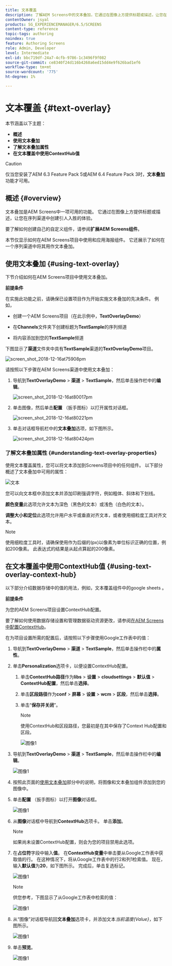 ```yaml
---
title: 文本覆盖
description: 了解AEM Screens中的文本叠加，它通过在图像上方提供标题或描述，让您在序列渠道中创建引人入胜的体验。
contentOwner: jsyal
products: SG_EXPERIENCEMANAGER/6.5/SCREENS
content-type: reference
topic-tags: authoring
noindex: true
feature: Authoring Screens
role: Admin, Developer
level: Intermediate
exl-id: bbc719df-24a7-4cfb-9786-1c3496f9f082
source-git-commit: ce8340f24d116b4268a6ed15dd4e9f626bad1ef6
workflow-type: tm+mt
source-wordcount: '775'
ht-degree: 1%

---
```


# 文本覆盖 {#text-overlay}

本节涵盖以下主题：

* **概述**
* **使用文本叠加**
* **了解文本叠加属性**
* **在文本覆盖中使用ContextHub值**

>[!CAUTION]
>
>仅当您安装了AEM 6.3 Feature Pack 5或AEM 6.4 Feature Pack 3时，**文本叠加**&#x200B;功能才可用。

## 概述 {#overview}

文本叠加是AEM Screens中一项可用的功能。 它通过在图像上方提供标题或描述，让您在序列渠道中创建引人入胜的体验。

要了解如何创建自己的自定义组件，请参阅&#x200B;**扩展AEM Screens组件**。

本节仅显示如何在AEM Screens项目中使用和应用海报组件。 它还展示了如何在一个序列渠道中将其用作文本叠加。

## 使用文本叠加 {#using-text-overlay}

下节介绍如何在AEM Screens项目中使用文本叠加。

**前提条件**

在实施此功能之前，请确保已设置项目作为开始实施文本叠加的先决条件。 例如，

* 创建一个AEM Screens项目（在此示例中，**TextOverlayDemo**）

* 在&#x200B;**Channels**&#x200B;文件夹下创建标题为&#x200B;**TextSample**&#x200B;的序列频道

* 将内容添加到您的&#x200B;**TextSample**&#x200B;频道

下图显示了&#x200B;**渠道**&#x200B;文件夹中具有&#x200B;**TextSample**&#x200B;渠道的&#x200B;**TextOverlayDemo**&#x200B;项目。

![screen_shot_2018-12-16at75908pm](assets/screen_shot_2018-12-16at75908pm.png)

请按照以下步骤在AEM Screens渠道中使用文本叠加：

1. 导航到&#x200B;**TextOverlayDemo** > **渠道** > **TextSample**，然后单击操作栏中的&#x200B;**编辑**。

   ![screen_shot_2018-12-16at80017pm](assets/screen_shot_2018-12-16at80017pm.png)

1. 单击图像，然后单击&#x200B;**配置** （扳手图标）以打开属性对话框。

   ![screen_shot_2018-12-16at80221pm](assets/screen_shot_2018-12-16at80221pm.png)

1. 单击对话框导航栏中的&#x200B;**文本叠加**&#x200B;选项，如下图所示。

   ![screen_shot_2018-12-16at80424pm](assets/screen_shot_2018-12-16at80424pm.png)

### 了解文本叠加属性 {#understanding-text-overlay-properties}

使用文本覆盖属性，您可以将文本添加到Screens项目中的任何组件。 以下部分概述了文本叠加中可用的属性：

![文本](assets/text.gif)

您可以向文本框中添加文本并添加印刷强调字符，例如粗体、斜体和下划线。

**颜色变量**&#x200B;此选项允许文本为深色（黑色的文本）或浅色（白色的文本）。

**调整大小和定位**&#x200B;此选项允许用户水平或垂直对齐文本，或者使用细粒度工具对齐文本。

>[!NOTE]
>
>使用细粒度工具时，请确保使用作为后缀的(px)以像素为单位标识正确的位置，例如200像素。 此表达式的结果是从起点算起的200像素。

## 在文本覆盖中使用ContextHub值 {#using-text-overlay-context-hub}

以下部分介绍数据存储中的值的用法，例如，文本覆盖组件中的google sheets 。

**前提条件**

为您的AEM Screens项目设置ContextHub配置。

要了解如何使用数据存储设置和管理数据驱动资源更改，请参阅[在AEM Screens中配置ContextHub](https://experienceleague.adobe.com/zh-hans/docs/experience-manager-screens/user-guide/developing/configuring-context-hub)。

在为项目设置所需的配置后，请按照以下步骤使用Google工作表中的值：

1. 导航到&#x200B;**TextOverlayDemo** > **渠道** > **TextSample**，然后单击操作栏中的&#x200B;**属性**。

1. 单击&#x200B;**Personalization**&#x200B;选项卡，以便设置ContextHub配置。

   1. 单击&#x200B;**ContextHub路径**&#x200B;作为&#x200B;**libs** > **设置** > **cloudsettings** > **默认值** > **ContextHub配置**，然后单击&#x200B;**选择**。

   1. 单击&#x200B;**区段路径**&#x200B;作为&#x200B;**conf** > **屏幕** > **设置** > **wcm** > **区段**，然后单击&#x200B;**选择**。

   1. 单击“**保存并关闭**”。

      >[!NOTE]
      >
      >使用ContextHub和区段路径，您最初是在其中保存了Context Hub配置和区段。

      ![图像1](/help/user-guide/assets/text-overlay/text-overlay8.png)

1. 导航到&#x200B;**TextOverlayDemo** > **渠道** > **TextSample**，然后单击操作栏中的&#x200B;**编辑**。

   ![图像1](/help/user-guide/assets/text-overlay/text-overlay1.png)

1. 按照此页面的[使用文本叠加](/help/user-guide/text-overlay.md#using-text-overlay)部分中的说明，将图像和文本叠加组件添加到您的图像中。

1. 单击&#x200B;**配置** （扳手图标）以打开&#x200B;**图像**&#x200B;对话框。

   ![图像1](/help/user-guide/assets/text-overlay/text-overlay4.png)

1. 从&#x200B;**图像**&#x200B;对话框中导航到&#x200B;**ContextHub**&#x200B;选项卡。 单击&#x200B;**添加**。

   >[!NOTE]
   >如果尚未设置ContextHub配置，则会为您的项目禁用此选项。

1. 在&#x200B;**占位符**&#x200B;字段中输入&#x200B;**值**。 在&#x200B;**ContextHub变量**&#x200B;中单击要从Google工作表中获取值的行。 在这种情况下，将从Google工作表中的行2和列1检索值。 现在，输入&#x200B;**默认值**&#x200B;为&#x200B;**20**，如下图所示。 完成后，单击复选标记。

   ![图像1](/help/user-guide/assets/text-overlay/text-overlay5.png)

   >[!NOTE]
   >供您参考，下图显示了从Google工作表中检索的值：

   ![图像1](/help/user-guide/assets/text-overlay/text-overlay6.png)

1. 从“图像”对话框导航回&#x200B;**文本叠加**&#x200B;选项卡，并添加文本&#x200B;*当前温度{Value}*，如下图所示。

   ![图像1](/help/user-guide/assets/text-overlay/text-overlay7.png)

1. 单击&#x200B;**预览**。

   ![图像1](/help/user-guide/assets/text-overlay/text-overlay10.png)
